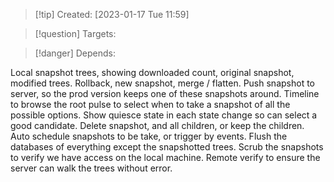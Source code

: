 
>[!tip] Created: [2023-01-17 Tue 11:59]

>[!question] Targets: 

>[!danger] Depends: 

Local snapshot trees, showing downloaded count, original snapshot, modified trees.
Rollback, new snapshot, merge / flatten.
Push snapshot to server, so the prod version keeps one of these snapshots around.
Timeline to browse the root pulse to select when to take a snapshot of all the possible options.
Show quiesce state in each state change so can select a good candidate.
Delete snapshot, and all children, or keep the children.
Auto schedule snapshots to be take, or trigger by events.
Flush the databases of everything except the snapshotted trees.
Scrub the snapshots to verify we have access on the local machine.
Remote verify to ensure the server can walk the trees without error.